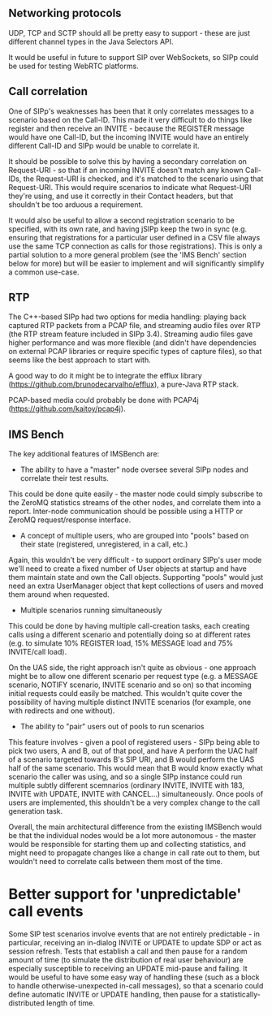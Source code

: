 ## Networking protocols

UDP, TCP and SCTP should all be pretty easy to support - these are just different channel types in the Java Selectors API.

It would be useful in future to support SIP over WebSockets, so SIPp could be used for testing WebRTC platforms.

## Call correlation

One of SIPp's weaknesses has been that it only correlates messages to a scenario based on the Call-ID. This made it very difficult to do things like register and then receive an INVITE - because the REGISTER message would have one Call-ID, but the incoming INVITE would have an entirely different Call-ID and SIPp would be unable to correlate it.

It should be possible to solve this by having a secondary correlation on Request-URI - so that if an incoming INVITE doesn't match any known Call-IDs, the Request-URI is checked, and it's matched to the scenario using that Request-URI. This would require scenarios to indicate what Request-URI they're using, and use it correctly in their Contact headers, but that shouldn't be too arduous a requirement.

It would also be useful to allow a second registration scenario to be specified, with its own rate, and having jSIPp keep the two in sync (e.g. ensuring that registrations for a particular user defined in a CSV file always use the same TCP connection as calls for those registrations). This is only a partial solution to a more general problem (see the 'IMS Bench' section below for more) but will be easier to implement and will significantly simplify a common use-case.

## RTP

The C++-based SIPp had two options for media handling: playing back captured RTP packets from a PCAP file, and streaming audio files over RTP (the RTP stream feature included in SIPp 3.4). Streaming audio files gave higher performance and was more flexible (and didn't have dependencies on external PCAP libraries or require specific types of capture files), so that seems like the best approach to start with.

A good way to do it might be to integrate the efflux library (https://github.com/brunodecarvalho/efflux), a pure-Java RTP stack.

PCAP-based media could probably be done with PCAP4j (https://github.com/kaitoy/pcap4j).

## IMS Bench

The key additional features of IMSBench are:

* The ability to have a "master" node oversee several SIPp nodes and correlate their test results.

This could be done quite easily - the master node could simply subscribe to the ZeroMQ statistics streams of the other nodes, and correlate them into a report. Inter-node communication should be possible using a HTTP or ZeroMQ request/response interface.

* A concept of multiple users, who are grouped into "pools" based on their state (registered, unregistered, in a call, etc.)

Again, this wouldn't be very difficult - to support ordinary SIPp's user mode we'll need to create a fixed number of User objects at startup and have them maintain state and own the Call objects. Supporting "pools" would just need an extra UserManager object that kept collections of users and moved them around when requested.

* Multiple scenarios running simultaneously

This could be done by having multiple call-creation tasks, each creating calls using a different scenario and potentially doing so at different rates (e.g. to simulate 10% REGISTER load, 15% MESSAGE load and 75% INVITE/call load).

On the UAS side, the right approach isn't quite as obvious - one approach might be to allow one different scenario per request type (e.g. a MESSAGE scenario, NOTIFY scenario, INVITE scenario and so on) so that incoming initial requests could easily be matched. This wouldn't quite cover the possibility of having multiple distinct INVITE scenarios (for example, one with redirects and one without).

* The ability to "pair" users out of pools to run scenarios

This feature involves - given a pool of registered users - SIPp being able to pick two users, A and B, out of that pool, and have A perform the UAC half of a scenario targeted towards B's SIP URI, and B would perform the UAS half of the same scenario. This would mean that B would know exactly what scenario the caller was using, and so a single SIPp instance could run multiple subtly different scemnarios (ordinary INVITE, INVITE with 183, INVITE with UPDATE, INVITE with CANCEL...) simultaneously. Once pools of users are implemented, this shouldn't be a very complex change to the call generation task.

Overall, the main architectural difference from the existing IMSBench would be that the individual nodes would be a lot more autonomous - the master would be responsible for starting them up and collecting statistics, and might need to propagate changes like a change in call rate out to them, but wouldn't need to correlate calls between them most of the time.

# Better support for 'unpredictable' call events

Some SIP test scenarios involve events that are not entirely predictable - in particular, receiving an in-dialog INVITE or UPDATE to update SDP or act as session refresh. Tests that establish a call and then pause for a random amount of time (to simulate the distribution of real user behaviour) are especially susceptible to receiving an UPDATE mid-pause and failing. It would be useful to have some easy way of handling these (such as a <subscenario> block to handle otherwise-unexpected in-call messages), so that a scenario could define automatic INVITE or UPDATE handling, then pause for a statistically-distributed length of time.
